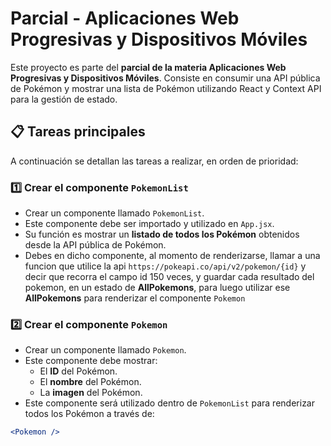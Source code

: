 # Parcial - Aplicaciones Web Progresivas y Dispositivos Móviles

Este proyecto es parte del **parcial de la materia Aplicaciones Web Progresivas y Dispositivos Móviles**. Consiste en consumir una API pública de Pokémon y mostrar una lista de Pokémon utilizando React y Context API para la gestión de estado.

## 📋 Tareas principales

A continuación se detallan las tareas a realizar, en orden de prioridad:

### 1️⃣ Crear el componente `PokemonList`

- Crear un componente llamado `PokemonList`.
- Este componente debe ser importado y utilizado en `App.jsx`.
- Su función es mostrar un **listado de todos los Pokémon** obtenidos desde la API pública de Pokémon.
- Debes en dicho componente, al momento de renderizarse, llamar a una funcion que utilice la api `https://pokeapi.co/api/v2/pokemon/{id}` y decir que recorra el campo id 150 veces, y guardar cada resultado del pokemon, en un estado de **AllPokemons**, para luego utilizar ese **AllPokemons** para renderizar el componente `Pokemon`


### 2️⃣ Crear el componente `Pokemon`

- Crear un componente llamado `Pokemon`.
- Este componente debe mostrar:
  - El **ID** del Pokémon.
  - El **nombre** del Pokémon.
  - La **imagen** del Pokémon.
- Este componente será utilizado dentro de `PokemonList` para renderizar todos los Pokémon a través de:

```jsx
<Pokemon />

